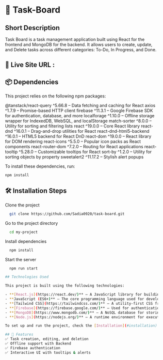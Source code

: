 # 📝 Task-Board

## Short Description
Task Board is a task management application built using React for the frontend and MongoDB for the backend. It allows users to create, update, and Delete tasks across different categories: To-Do, In Progress, and Done.

## 🚀 Live Site URL : 

## 📦 Dependencies

This project relies on the following npm packages:

@tanstack/react-query ^5.66.8 – Data fetching and caching for React
axios ^1.7.9 – Promise-based HTTP client
firebase ^11.3.1 – Google Firebase SDK for authentication, database, and more
localforage ^1.10.0 – Offline storage wrapper for IndexedDB, WebSQL, and localStorage
match-sorter ^8.0.0 – Utility for sorting and filtering lists
react ^19.0.0 – Core React library
react-dnd ^16.0.1 – Drag-and-drop utilities for React
react-dnd-html5-backend ^16.0.1 – HTML5 backend for React DnD
react-dom ^19.0.0 – React library for DOM rendering
react-icons ^5.5.0 – Popular icon packs as React components
react-router-dom ^7.2.0 – Routing for React applications
react-tooltip ^5.28.0 – Customizable tooltips for React
sort-by ^1.2.0 – Utility for sorting objects by property
sweetalert2 ^11.17.2 – Stylish alert popups

To install these dependencies, run:

```sh
npm install
```

## 🛠 Installation Steps

Clone the project

```bash
  git clone https://github.com/Sadia0920/task-board.git
```

Go to the project directory

```bash
  cd my-project
```

Install dependencies

```bash
  npm install
```

Start the server

```bash
  npm run start

## Technologies Used 

This project is built using the following technologies:

- **[React.js](https://react.dev/)** – A JavaScript library for building interactive user interfaces.  
- **JavaScript (ES6+)** – The core programming language used for development.  
- **[Tailwind CSS](https://tailwindcss.com/)** – A utility-first CSS framework for fast and responsive UI design.  
- **[Firebase](https://firebase.google.com/)** – Used for authentication, real-time database, and cloud storage.  
- **[MongoDB](https://www.mongodb.com/)** – A NoSQL database for storing and managing data efficiently.  
- **[Node.js](https://nodejs.org/)** – A runtime environment for executing JavaScript code on the server.  

To set up and run the project, check the [Installation](#installation) section.

## 📌 Features
✅ Task creation, editing, and deletion
✅ Offline support with Backend
✅ Firebase authentication
✅ Interactive UI with tooltips & alerts

